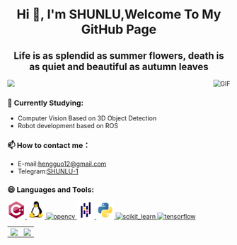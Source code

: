 <h1 align="center">Hi 👋, I'm SHUNLU,Welcome To My GitHub Page </h1>
<h2 align="center">Life is as splendid as summer flowers, death is as quiet and beautiful as autumn leaves</h2>

<img  src = "https://images.unsplash.com/photo-1444492417251-9c84a5fa18e0?ixlib=rb-1.2.1&ixid=eyJhcHBfaWQiOjEyMDd9&auto=format&fit=crop&w=975&h=300&q=80" />

<img align="right" height="250" alt="GIF" src="https://i.pinimg.com/originals/cd/59/d6/cd59d626dc86397fe45080e6e9c7027d.gif" />

### 🌱 **Currently Studying:** 

+ Computer Vision Based on 3D Object Detection
+ Robot development based on ROS

### 📫  **How to contact me：**

- E-mail:hengguo12@gmail.com
- Telegram:[SHUNLU-1](https://t.me/SHUNLU1)



 <h3 align="left">😄 Languages and Tools:</h3>
<p align="left"> <a href="https://www.w3schools.com/cpp/" target="_blank" rel="noreferrer"> <img src="https://raw.githubusercontent.com/devicons/devicon/master/icons/cplusplus/cplusplus-original.svg" alt="cplusplus" width="40" height="40"/> </a> <a href="https://www.linux.org/" target="_blank" rel="noreferrer"> <img src="https://raw.githubusercontent.com/devicons/devicon/master/icons/linux/linux-original.svg" alt="linux" width="40" height="40"/> </a> <a href="https://opencv.org/" target="_blank" rel="noreferrer"> <img src="https://www.vectorlogo.zone/logos/opencv/opencv-icon.svg" alt="opencv" width="40" height="40"/> </a> <a href="https://pandas.pydata.org/" target="_blank" rel="noreferrer"> <img src="https://raw.githubusercontent.com/devicons/devicon/2ae2a900d2f041da66e950e4d48052658d850630/icons/pandas/pandas-original.svg" alt="pandas" width="40" height="40"/> </a> <a href="https://www.python.org" target="_blank" rel="noreferrer"> <img src="https://raw.githubusercontent.com/devicons/devicon/master/icons/python/python-original.svg" alt="python" width="40" height="40"/> </a> <a href="https://scikit-learn.org/" target="_blank" rel="noreferrer"> <img src="https://upload.wikimedia.org/wikipedia/commons/0/05/Scikit_learn_logo_small.svg" alt="scikit_learn" width="40" height="40"/> </a> <a href="https://www.tensorflow.org" target="_blank" rel="noreferrer"> <img src="https://www.vectorlogo.zone/logos/tensorflow/tensorflow-icon.svg" alt="tensorflow" width="40" height="40"/> </a> </p>


<!-- ![Anurag's GitHub stats](https://github-readme-stats.vercel.app/api?username=SHUNLU-1&show_icons=true&theme=prussian)
 -->

<table>
  <tr>
    <td align="center" style="padding=0;width=50%;">
      <img align="center" style="padding=0;" src="https://github-readme-stats.vercel.app/api/?username=SHUNLU-1&show_icons=true&hide_border=true&icon_color=C9F9D9&hide_title=true&count_private=true" />

  <td align="center" style="padding=0;width=70%;">
      <img align="center" style="padding=0;" src="https://github-readme-stats.quantumlytangled.vercel.app/api/top-langs/?username=SHUNLU-1&layout=compact&show_icons=true&hide_border=true&icon_color=f0f0f000&count_private=true" />
    </td>
  </tr>
</table>


<!--
**ckopecky/ckopecky** 是一个 ✨ _special_ ✨ 存储库，因为它的 `README.md`（此文件）出现在您的 GitHub 个人资料中。
 
以下是一些帮助您入门的想法：
 
- 🔭 我目前正在做...
- 🌱 我现在正在学习...
- 👯 我正在寻找合作...
- 🤔 我正在寻求帮助...
- 💬 问我...
- 📫 如何联系我：...
- 😄 代词：...
- ⚡ 有趣的事实：...
-->


